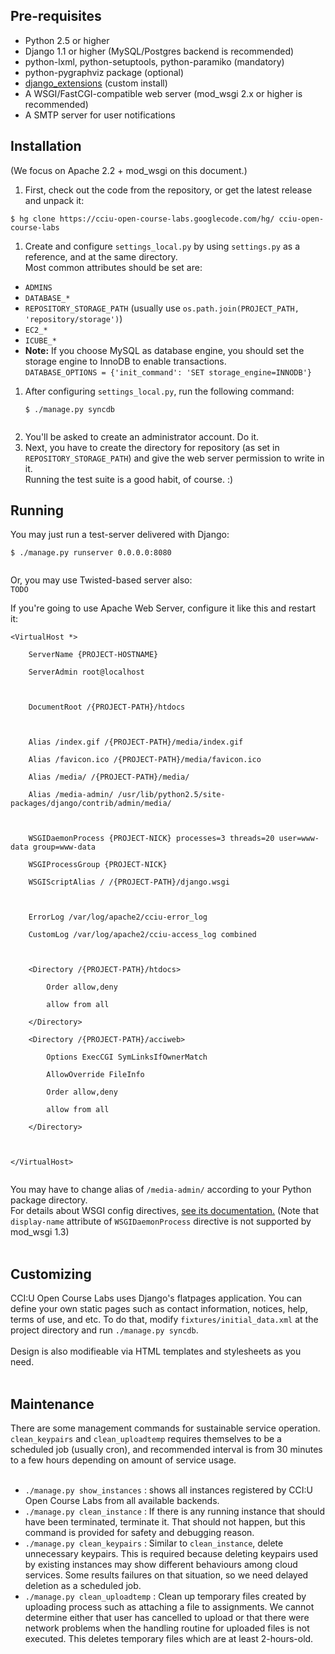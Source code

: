 ## Pre-requisites ##

  * Python 2.5 or higher
  * Django 1.1 or higher (MySQL/Postgres backend is recommended)
  * python-lxml, python-setuptools, python-paramiko (mandatory)
  * python-pygraphviz package (optional)
  * [django\_extensions](http://code.google.com/p/django-command-extensions/) (custom install)
  * A WSGI/FastCGI-compatible web server (mod\_wsgi 2.x or higher is recommended)
  * A SMTP server for user notifications

## Installation ##
(We focus on Apache 2.2 + mod\_wsgi on this document.)

  1. First, check out the code from the repository, or get the latest release and unpack it:
```
$ hg clone https://cciu-open-course-labs.googlecode.com/hg/ cciu-open-course-labs
```
  1. Create and configure `settings_local.py` by using `settings.py` as a reference, and at the same directory.<br>Most common attributes should be set are:<br>
<ul><li><code>ADMINS</code>
</li><li><code>DATABASE_*</code>
</li><li><code>REPOSITORY_STORAGE_PATH</code> (usually use <code>os.path.join(PROJECT_PATH, 'repository/storage')</code>)<br>
</li><li><code>EC2_*</code>
</li><li><code>ICUBE_*</code>
</li><li><b>Note:</b> If you choose MySQL as database engine, you should set the storage engine to InnoDB to enable transactions.<br /><code>DATABASE_OPTIONS = {'init_command': 'SET storage_engine=INNODB'}</code>
</li></ul><ol><li>After configuring <code>settings_local.py</code>, run the following command:<br>
<pre><code>$ ./manage.py syncdb<br>
</code></pre>
</li><li>You'll be asked to create an administrator account. Do it.<br>
</li><li>Next, you have to create the directory for repository (as set in <code>REPOSITORY_STORAGE_PATH</code>) and give the web server permission to write in it.<br>Running the test suite is a good habit, of course. :)</li></ol>

<h2>Running</h2>
You may just run a test-server delivered with Django:<br>
<pre><code>$ ./manage.py runserver 0.0.0.0:8080<br>
</code></pre>

Or, you may use Twisted-based server also:<br>
<code>TODO</code>

If you're going to use Apache Web Server, configure it like this and restart it:<br>
<pre><code>&lt;VirtualHost *&gt;<br>
    ServerName {PROJECT-HOSTNAME}<br>
    ServerAdmin root@localhost<br>
<br>
    DocumentRoot /{PROJECT-PATH}/htdocs<br>
<br>
    Alias /index.gif /{PROJECT-PATH}/media/index.gif<br>
    Alias /favicon.ico /{PROJECT-PATH}/media/favicon.ico<br>
    Alias /media/ /{PROJECT-PATH}/media/<br>
    Alias /media-admin/ /usr/lib/python2.5/site-packages/django/contrib/admin/media/<br>
<br>
    WSGIDaemonProcess {PROJECT-NICK} processes=3 threads=20 user=www-data group=www-data<br>
    WSGIProcessGroup {PROJECT-NICK}<br>
    WSGIScriptAlias / /{PROJECT-PATH}/django.wsgi<br>
<br>
    ErrorLog /var/log/apache2/cciu-error_log<br>
    CustomLog /var/log/apache2/cciu-access_log combined<br>
<br>
    &lt;Directory /{PROJECT-PATH}/htdocs&gt;<br>
        Order allow,deny<br>
        allow from all<br>
    &lt;/Directory&gt;<br>
    &lt;Directory /{PROJECT-PATH}/acciweb&gt;<br>
        Options ExecCGI SymLinksIfOwnerMatch<br>
        AllowOverride FileInfo<br>
        Order allow,deny<br>
        allow from all<br>
    &lt;/Directory&gt;<br>
<br>
&lt;/VirtualHost&gt;<br>
</code></pre>

You may have to change alias of <code>/media-admin/</code> according to your Python package directory.<br>
For details about WSGI config directives, <a href='http://code.google.com/p/modwsgi/wiki/ConfigurationDirectives'>see its documentation.</a> (Note that <code>display-name</code> attribute of <code>WSGIDaemonProcess</code> directive is not supported by mod_wsgi 1.3)<br>
<br>
<h2>Customizing</h2>

CCI:U Open Course Labs uses Django's flatpages application. You can define your own static pages such as contact information, notices, help, terms of use, and etc. To do that, modify <code>fixtures/initial_data.xml</code> at the project directory and run <code>./manage.py syncdb</code>.<br>
<br>
Design is also modifieable via HTML templates and stylesheets as you need.<br>
<br>
<h2>Maintenance</h2>

There are some management commands for sustainable service operation. <code>clean_keypairs</code> and <code>clean_uploadtemp</code> requires themselves to be a scheduled job (usually cron), and recommended interval is from 30 minutes to a few hours depending on amount of service usage.<br>
<br>
<ul><li><code>./manage.py show_instances</code> : shows all instances registered by CCI:U Open Course Labs from all available backends.<br>
</li><li><code>./manage.py clean_instance</code> : If there is any running instance that should have been terminated, terminate it. That should not happen, but this command is provided for safety and debugging reason.<br>
</li><li><code>./manage.py clean_keypairs</code> : Similar to <code>clean_instance</code>, delete unnecessary keypairs. This is required because deleting keypairs used by existing instances may show different behaviours among cloud services. Some results failures on that situation, so we need delayed deletion as a scheduled job.<br>
</li><li><code>./manage.py clean_uploadtemp</code> : Clean up temporary files created by uploading process such as attaching a file to assignments. We cannot determine either that user has cancelled to upload or that there were network problems when the handling routine for uploaded files is not executed. This deletes temporary files which are at least 2-hours-old.